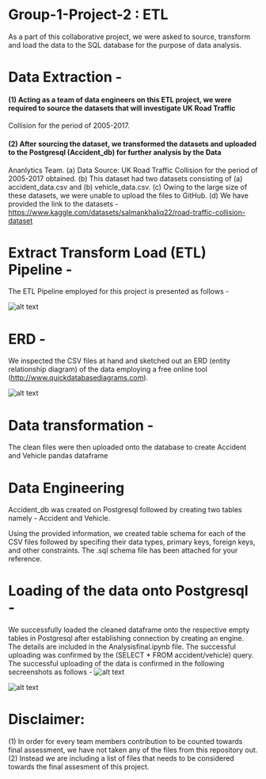 # Group-1-Project-2 : ETL 

As a part of this collaborative project, we were asked to source, transform and load the data to the SQL database for the purpose of data analysis.

# Data Extraction - 
#### (1) Acting as a team of data engineers on this ETL project, we were required to source the datasets that will investigate UK Road Traffic
   Collision for the period of 2005-2017. 
#### (2) After sourcing the dataset, we transformed the datasets and uploaded to the Postgresql (Accident_db) for further analysis by the Data
   Ananlytics Team.
   (a) Data Source: UK Road Traffic Collision for the period of 2005-2017 obtained. 
   (b) This dataset had two datasets consisting of (a) accident_data.csv and (b) vehicle_data.csv. 
   (c) Owing to the large size of these datasets, we were unable to upload the files to GitHub.
   (d) We have provided the link to the datasets - https://www.kaggle.com/datasets/salmankhaliq22/road-traffic-collision-dataset
   
# Extract Transform Load (ETL) Pipeline - 
The ETL Pipeline employed for this project is presented as follows - 

![alt text](https://github.com/hibaaaldubai/Group-1-Project-2/blob/main/ETL%20Diagram.png)

# ERD -
We inspected the CSV files at hand and sketched out an ERD (entity relationship diagram) of the data employing a free online tool (http://www.quickdatabasediagrams.com). 

![alt text](https://github.com/hibaaaldubai/Group-1-Project-2/blob/main/ERD%20diagram%202.png)

# Data transformation - 
The clean files were  then uploaded onto the database to create Accident and Vehicle pandas dataframe 



# Data Engineering
Accident_db was created on Postgresql followed by creating two tables namely - Accident and Vehicle. 

Using the provided information, we created table schema for each of the CSV files followed by specifing their data types, primary keys, foreign keys, and other constraints. The .sql schema file has been attached for your reference. 

# Loading of the data onto Postgresql - 
We successfully loaded the cleaned dataframe onto the respective empty tables in Postgresql after establishing connection by creating an engine. The details are included in the Analysisfinal.ipynb file. The successful uploading was confirmed by the (SELECT * FROM accident/vehicle) query. The successful uploading of the data is confirmed in the following secreenshots as follows -
![alt text](https://github.com/hibaaaldubai/Group-1-Project-2/blob/main/Postgresql%20/Accident.png)

![alt text](https://github.com/hibaaaldubai/Group-1-Project-2/blob/main/Postgresql%20/Vehicle.png)


# Disclaimer: 
  (1) In order for every team members contribution to be counted towards final assessment, we have not taken any of the files from this repository out.             
  (2) Instead we are including a list of files that needs to be considered towards the final assesment of this project.

